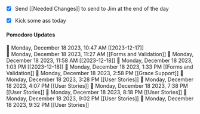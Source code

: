 - [x] Send [[Needed Changes]] to send to Jim at the end of the day
- [x] Kick some ass today


#### Pomodoro Updates
🍅 Monday, December 18 2023, 10:47 AM [[2023-12-17]]    
🍅 Monday, December 18 2023, 11:27 AM [[Forms and Validation]]
🍅 Monday, December 18 2023, 11:58 AM [[2023-12-18]]
🍅 Monday, December 18 2023, 1:03 PM [[2023-12-18]]
🍅 Monday, December 18 2023, 1:33 PM [[Forms and Validation]]
🍅 Monday, December 18 2023, 2:58 PM [[Grace Support]]
🍅 Monday, December 18 2023, 3:28 PM [[User Stories]]
🍅 Monday, December 18 2023, 4:07 PM [[User Stories]]
🍅 Monday, December 18 2023, 7:38 PM [[User Stories]]
🍅 Monday, December 18 2023, 8:18 PM [[User Stories]]
🍅 Monday, December 18 2023, 9:02 PM [[User Stories]]
🍅 Monday, December 18 2023, 9:32 PM [[User Stories]]